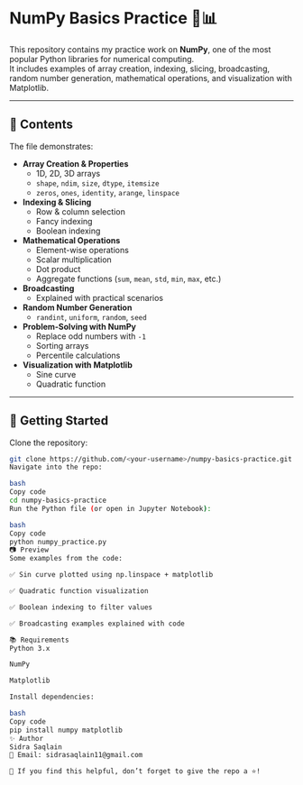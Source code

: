 # NumPy Basics Practice 🐍📊

This repository contains my practice work on **NumPy**, one of the most popular Python libraries for numerical computing.  
It includes examples of array creation, indexing, slicing, broadcasting, random number generation, mathematical operations, and visualization with Matplotlib.

---

## 📌 Contents

The file demonstrates:

- **Array Creation & Properties**
  - 1D, 2D, 3D arrays
  - `shape`, `ndim`, `size`, `dtype`, `itemsize`
  - `zeros`, `ones`, `identity`, `arange`, `linspace`
- **Indexing & Slicing**
  - Row & column selection
  - Fancy indexing
  - Boolean indexing
- **Mathematical Operations**
  - Element-wise operations
  - Scalar multiplication
  - Dot product
  - Aggregate functions (`sum`, `mean`, `std`, `min`, `max`, etc.)
- **Broadcasting**
  - Explained with practical scenarios
- **Random Number Generation**
  - `randint`, `uniform`, `random`, `seed`
- **Problem-Solving with NumPy**
  - Replace odd numbers with `-1`
  - Sorting arrays
  - Percentile calculations
- **Visualization with Matplotlib**
  - Sine curve
  - Quadratic function

---

## 🚀 Getting Started

Clone the repository:

```bash
git clone https://github.com/<your-username>/numpy-basics-practice.git
Navigate into the repo:

bash
Copy code
cd numpy-basics-practice
Run the Python file (or open in Jupyter Notebook):

bash
Copy code
python numpy_practice.py
📷 Preview
Some examples from the code:

✅ Sin curve plotted using np.linspace + matplotlib

✅ Quadratic function visualization

✅ Boolean indexing to filter values

✅ Broadcasting examples explained with code

📚 Requirements
Python 3.x

NumPy

Matplotlib

Install dependencies:

bash
Copy code
pip install numpy matplotlib
✨ Author
Sidra Saqlain
📧 Email: sidrasaqlain11@gmail.com

🌟 If you find this helpful, don’t forget to give the repo a ⭐!
